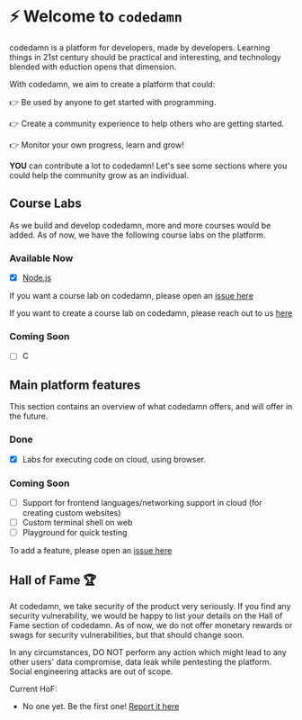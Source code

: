 # ⚡️ Welcome to `codedamn`

codedamn is a platform for developers, made by developers. Learning things in 21st century should be practical and interesting, and technology blended with eduction opens that dimension.

With codedamn, we aim to create a platform that could:

👉 Be used by anyone to get started with programming.

👉 Create a community experience to help others who are getting started.

👉 Monitor your own progress, learn and grow!

**YOU** can contribute a lot to codedamn! Let's see some sections where you could help the community grow as an individual.

## Course Labs

As we build and develop codedamn, more and more courses would be added. As of now, we have the following course labs on the platform.

### Available Now

-   [x] [Node.js](https://codedamn.com/practice/nodejs)

If you want a course lab on codedamn, please open an [issue here](https://github.com/codedamn/codedamn/issues)

If you want to create a course lab on codedamn, please reach out to us [here](https://codedamn.com/feedback)

### Coming Soon

-   [ ] C

## Main platform features

This section contains an overview of what codedamn offers, and will offer in the future.

### Done

-   [x] Labs for executing code on cloud, using browser.

### Coming Soon

-   [ ] Support for frontend languages/networking support in cloud (for creating custom websites)
-   [ ] Custom terminal shell on web
-   [ ] Playground for quick testing

To add a feature, please open an [issue here](https://github.com/codedamn/codedamn/issues)

## Hall of Fame 🏆

At codedamn, we take security of the product very seriously. If you find any security vulnerability, we would be happy to list your details on the Hall of Fame section of codedamn. As of now, we do not offer monetary rewards or swags for security vulnerabilities, but that should change soon.

In any circumstances, DO NOT perform any action which might lead to any other users' data compromise, data leak while pentesting the platform. Social engineering attacks are out of scope.

Current HoF:

-   No one yet. Be the first one! [Report it here](https://codedamn.com/feedback)
